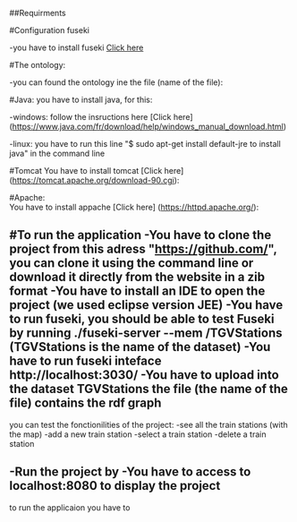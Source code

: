 ##Requirments

#Configuration fuseki 

-you have to install fuseki [Click here](https://jena.apache.org/download/index.cgi)


#The ontology:

-you can found the ontology ine the file (name of the file):

#Java:
you have to install java, for this:

-windows:
follow the insructions here [Click here] (https://www.java.com/fr/download/help/windows_manual_download.html)

-linux:
you have to run this line  "$ sudo apt-get install default-jre to install java" in the command line 


#Tomcat
You have to install tomcat [Click here] (https://tomcat.apache.org/download-90.cgi):

#Apache:  
You have to install appache [Click here] (https://httpd.apache.org/):



#To run the application
-You have to clone the project from this adress "https://github.com/", you can clone it using the command line or download it directly from the website in a zib format
-You have to install an IDE to open the project (we used eclipse version JEE) 
-You have to run fuseki, you should be able to test Fuseki by running ./fuseki-server --mem /TGVStations (TGVStations is the name of the dataset)
-You have to run fuseki inteface  http://localhost:3030/
-You have to upload into the dataset TGVStations the file (the name of the file) contains the rdf graph 
-

you can test the fonctionilities of the project:
-see all the train stations (with the map)
-add a new train station
-select a train station
-delete a train station






-Run the project by 
-You have to access to localhost:8080 to display the project
-




to run the applicaion you have to 

